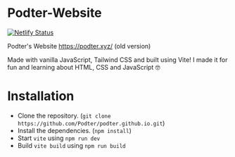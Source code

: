 # Podter-Website
[![Netlify Status](https://api.netlify.com/api/v1/badges/b4c0b6ab-0fda-40a9-a58b-f01c13bae806/deploy-status)](https://app.netlify.com/sites/podter/deploys)

Podter's Website https://podter.xyz/ (old version)

Made with vanilla JavaScript, Tailwind CSS and built using Vite! I made it for fun and learning about HTML, CSS and JavaScript 🤓

# Installation
* Clone the repository. (`git clone https://github.com/Podter/podter.github.io.git`)
* Install the dependencies. (`npm install`)
* Start `vite` using `npm run dev`
* Build `vite build` using `npm run build`
